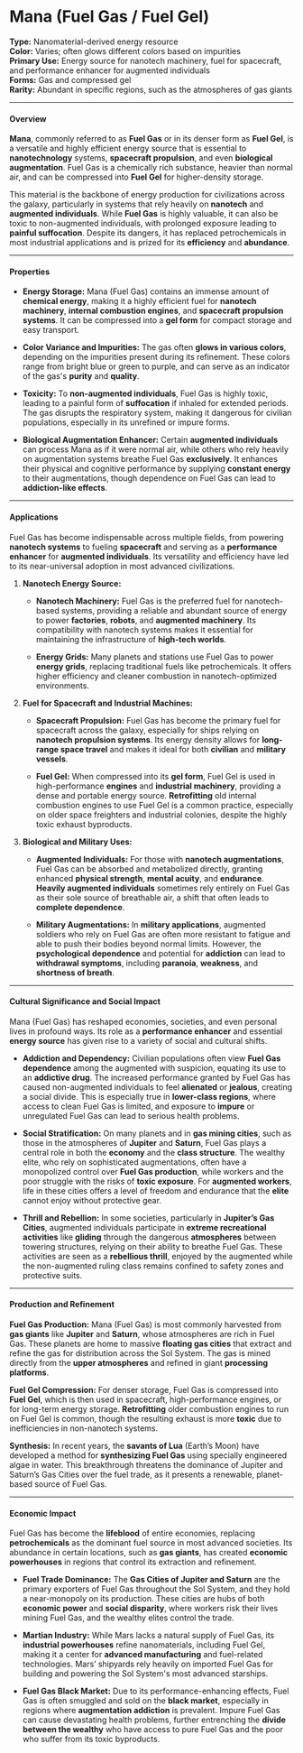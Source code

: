 # Mana (Fuel Gas / Fuel Gel)

**Type:** Nanomaterial-derived energy resource  
**Color:** Varies; often glows different colors based on impurities  
**Primary Use:** Energy source for nanotech machinery, fuel for spacecraft, and performance enhancer for augmented individuals  
**Forms:** Gas and compressed gel  
**Rarity:** Abundant in specific regions, such as the atmospheres of gas giants

---

#### **Overview**

**Mana**, commonly referred to as **Fuel Gas** or in its denser form as **Fuel Gel**, is a versatile and highly efficient energy source that is essential to **nanotechnology** systems, **spacecraft propulsion**, and even **biological augmentation**. Fuel Gas is a chemically rich substance, heavier than normal air, and can be compressed into **Fuel Gel** for higher-density storage.

This material is the backbone of energy production for civilizations across the galaxy, particularly in systems that rely heavily on **nanotech** and **augmented individuals**. While **Fuel Gas** is highly valuable, it can also be toxic to non-augmented individuals, with prolonged exposure leading to **painful suffocation**. Despite its dangers, it has replaced petrochemicals in most industrial applications and is prized for its **efficiency** and **abundance**.

---

#### **Properties**

- **Energy Storage:** Mana (Fuel Gas) contains an immense amount of **chemical energy**, making it a highly efficient fuel for **nanotech machinery**, **internal combustion engines**, and **spacecraft propulsion systems**. It can be compressed into a **gel form** for compact storage and easy transport.
    
- **Color Variance and Impurities:** The gas often **glows in various colors**, depending on the impurities present during its refinement. These colors range from bright blue or green to purple, and can serve as an indicator of the gas's **purity** and **quality**.
    
- **Toxicity:** To **non-augmented individuals**, Fuel Gas is highly toxic, leading to a painful form of **suffocation** if inhaled for extended periods. The gas disrupts the respiratory system, making it dangerous for civilian populations, especially in its unrefined or impure forms.
    
- **Biological Augmentation Enhancer:** Certain **augmented individuals** can process Mana as if it were normal air, while others who rely heavily on augmentation systems breathe Fuel Gas **exclusively**. It enhances their physical and cognitive performance by supplying **constant energy** to their augmentations, though dependence on Fuel Gas can lead to **addiction-like effects**.
    

---

#### **Applications**

Fuel Gas has become indispensable across multiple fields, from powering **nanotech systems** to fueling **spacecraft** and serving as a **performance enhancer** for **augmented individuals**. Its versatility and efficiency have led to its near-universal adoption in most advanced civilizations.

1. **Nanotech Energy Source:**
    
    - **Nanotech Machinery:** Fuel Gas is the preferred fuel for nanotech-based systems, providing a reliable and abundant source of energy to power **factories**, **robots**, and **augmented machinery**. Its compatibility with nanotech systems makes it essential for maintaining the infrastructure of **high-tech worlds**.
        
    - **Energy Grids:** Many planets and stations use Fuel Gas to power **energy grids**, replacing traditional fuels like petrochemicals. It offers higher efficiency and cleaner combustion in nanotech-optimized environments.
        
2. **Fuel for Spacecraft and Industrial Machines:**
    
    - **Spacecraft Propulsion:** Fuel Gas has become the primary fuel for spacecraft across the galaxy, especially for ships relying on **nanotech propulsion systems**. Its energy density allows for **long-range space travel** and makes it ideal for both **civilian** and **military vessels**.
        
    - **Fuel Gel:** When compressed into its **gel form**, Fuel Gel is used in high-performance **engines** and **industrial machinery**, providing a dense and portable energy source. **Retrofitting** old internal combustion engines to use Fuel Gel is a common practice, especially on older space freighters and industrial colonies, despite the highly toxic exhaust byproducts.
        
3. **Biological and Military Uses:**
    
    - **Augmented Individuals:** For those with **nanotech augmentations**, Fuel Gas can be absorbed and metabolized directly, granting enhanced **physical strength**, **mental acuity**, and **endurance**. **Heavily augmented individuals** sometimes rely entirely on Fuel Gas as their sole source of breathable air, a shift that often leads to **complete dependence**.
        
    - **Military Augmentations:** In **military applications**, augmented soldiers who rely on Fuel Gas are often more resistant to fatigue and able to push their bodies beyond normal limits. However, the **psychological dependence** and potential for **addiction** can lead to **withdrawal symptoms**, including **paranoia**, **weakness**, and **shortness of breath**.
        

---

#### **Cultural Significance and Social Impact**

Mana (Fuel Gas) has reshaped economies, societies, and even personal lives in profound ways. Its role as a **performance enhancer** and essential **energy source** has given rise to a variety of social and cultural shifts.

- **Addiction and Dependency:** Civilian populations often view **Fuel Gas dependence** among the augmented with suspicion, equating its use to an **addictive drug**. The increased performance granted by Fuel Gas has caused non-augmented individuals to feel **alienated** or **jealous**, creating a social divide. This is especially true in **lower-class regions**, where access to clean Fuel Gas is limited, and exposure to **impure** or unregulated Fuel Gas can lead to serious health problems.
    
- **Social Stratification:** On many planets and in **gas mining cities**, such as those in the atmospheres of **Jupiter** and **Saturn**, Fuel Gas plays a central role in both the **economy** and the **class structure**. The wealthy elite, who rely on sophisticated augmentations, often have a monopolized control over **Fuel Gas production**, while workers and the poor struggle with the risks of **toxic exposure**. For **augmented workers**, life in these cities offers a level of freedom and endurance that the **elite** cannot enjoy without protective gear.
    
- **Thrill and Rebellion:** In some societies, particularly in **Jupiter’s Gas Cities**, augmented individuals participate in **extreme recreational activities** like **gliding** through the dangerous **atmospheres** between towering structures, relying on their ability to breathe Fuel Gas. These activities are seen as a **rebellious thrill**, enjoyed by the augmented while the non-augmented ruling class remains confined to safety zones and protective suits.
    

---

#### **Production and Refinement**

**Fuel Gas Production:** Mana (Fuel Gas) is most commonly harvested from **gas giants** like **Jupiter** and **Saturn**, whose atmospheres are rich in Fuel Gas. These planets are home to massive **floating gas cities** that extract and refine the gas for distribution across the Sol System. The gas is mined directly from the **upper atmospheres** and refined in giant **processing platforms**.

**Fuel Gel Compression:** For denser storage, Fuel Gas is compressed into **Fuel Gel**, which is then used in spacecraft, high-performance engines, or for long-term energy storage. **Retrofitting** older combustion engines to run on Fuel Gel is common, though the resulting exhaust is more **toxic** due to inefficiencies in non-nanotech systems.

**Synthesis:** In recent years, the **savants of Lua** (Earth’s Moon) have developed a method for **synthesizing Fuel Gas** using specially engineered algae in water. This breakthrough threatens the dominance of Jupiter and Saturn’s Gas Cities over the fuel trade, as it presents a renewable, planet-based source of Fuel Gas.

---

#### **Economic Impact**

Fuel Gas has become the **lifeblood** of entire economies, replacing **petrochemicals** as the dominant fuel source in most advanced societies. Its abundance in certain locations, such as **gas giants**, has created **economic powerhouses** in regions that control its extraction and refinement.

- **Fuel Trade Dominance:** The **Gas Cities of Jupiter and Saturn** are the primary exporters of Fuel Gas throughout the Sol System, and they hold a near-monopoly on its production. These cities are hubs of both **economic power** and **social disparity**, where workers risk their lives mining Fuel Gas, and the wealthy elites control the trade.
    
- **Martian Industry:** While Mars lacks a natural supply of Fuel Gas, its **industrial powerhouses** refine nanomaterials, including Fuel Gel, making it a center for **advanced manufacturing** and fuel-related technologies. Mars’ shipyards rely heavily on imported Fuel Gas for building and powering the Sol System's most advanced starships.
    
- **Fuel Gas Black Market:** Due to its performance-enhancing effects, Fuel Gas is often smuggled and sold on the **black market**, especially in regions where **augmentation addiction** is prevalent. Impure Fuel Gas can cause devastating health problems, further entrenching the **divide between the wealthy** who have access to pure Fuel Gas and the poor who suffer from its toxic byproducts.